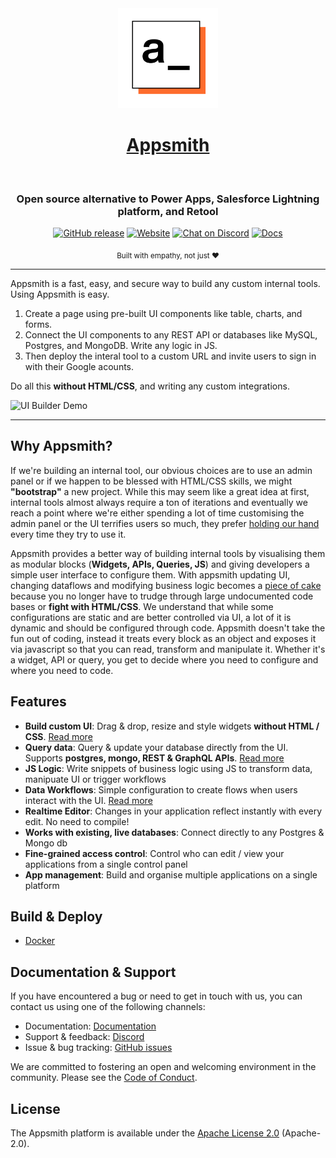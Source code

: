 <div align="center">
  <a href="https://appsmith.com">
    <img src="https://github.com/appsmithOrg/appsmith/blob/release/static/logo.png" alt="Appsmith.com logo" height="160"><h1>Appsmith</h1>
    </a>
  <br>
  <p>
    <h3>Open source alternative to Power Apps, Salesforce Lightning platform, and Retool</h3>
  </p>
  <p>
  </p>
  <p>

[![GitHub release](https://img.shields.io/github/v/release/appsmithorg/appsmith.svg?logo=GitHub)](https://github.com/appsmithorg/appsmith/releases/latest) 
[![Website](https://img.shields.io/website?url=https%3A%2F%2Fappsmith.com&logo=Appsmith)](https://appsmith.com)
[![Chat on Discord](https://img.shields.io/badge/chat-Discord-violet?logo=discord)](https://discord.gg/rBTTVJp)
[![Docs](https://img.shields.io/badge/docs-v1.x-brightgreen.svg?style=flat)](https://docs.appsmith.com)

</p>
  <p>
    <sub>Built with empathy, not just ❤︎ </sub>
  </p>
</div>

-----------------
Appsmith is a fast, easy, and secure way to build any custom internal tools. Using Appsmith is easy. 
1. Create a page using pre-built UI components like table, charts, and forms.
2. Connect the UI components to any REST API or databases like MySQL, Postgres, and MongoDB. Write any logic in JS.
3. Then deploy the interal tool to a custom URL and invite users to sign in with their Google acounts. 

Do all this **without HTML/CSS**, and writing any custom integrations.

![UI Builder Demo](https://github.com/appsmithOrg/appsmith/blob/readme/static/demo.gif)

------------------

## Why Appsmith?

If we're building an internal tool, our obvious choices are to use an admin panel or if we happen to be blessed with HTML/CSS skills, we might **"bootstrap"** a new project. While this may seem like a great idea at first, internal tools almost always require a ton of iterations and eventually we reach a point where we're either spending a lot of time customising the admin panel or the UI terrifies users so much, they prefer [holding our hand](https://giphy.com/gifs/agentm-agent-m-1gg6pvaqHBv56/fullscreen) every time they try to use it.

Appsmith provides a better way of building internal tools by visualising them as modular blocks (**Widgets, APIs, Queries, JS**) and giving developers a simple user interface to configure them. With appsmith updating UI, changing dataflows and modifying business logic becomes a [piece of cake](https://i.kym-cdn.com/photos/images/newsfeed/001/355/125/5ca.png) because you no longer have to trudge through large undocumented code bases or **fight with HTML/CSS**. We understand that while some configurations are static and are better controlled via UI, a lot of it is dynamic and should be configured through code. Appsmith doesn't take the fun out of coding, instead it treats every block as an object and exposes it via javascript so that you can read, transform and manipulate it. Whether it's a widget, API or query, you get to decide where you need to configure and where you need to code.

## Features

* **Build custom UI**: Drag & drop, resize and style widgets **without HTML / CSS**. [Read more](https://docs.appsmith.com/core-concepts/building-the-ui)
* **Query data**: Query & update your database directly from the UI. Supports **postgres, mongo, REST & GraphQL APIs**. [Read more](https://docs.appsmith.com/core-concepts/building-the-ui/displaying-api-data)
* **JS Logic**: Write snippets of business logic using JS to transform data, manipuate UI or trigger workflows
* **Data Workflows**: Simple configuration to create flows when users interact with the UI. [Read more](https://docs.appsmith.com/core-concepts/building-the-ui/calling-apis-from-widgets)
* **Realtime Editor**: Changes in your application reflect instantly with every edit. No need to compile!
* **Works with existing, live databases**: Connect directly to any Postgres & Mongo db
* **Fine-grained access control**: Control who can edit / view your applications from a single control panel
* **App management**: Build and organise multiple applications on a single platform

## Build & Deploy

* [Docker](https://docs.appsmith.com/quick-start#docker)

## Documentation & Support

If you have encountered a bug or need to get in touch with us, you can contact us using one of the following channels:

* Documentation: [Documentation](https://docs.appsmith.com)
* Support & feedback: [Discord](https://discord.gg/rBTTVJp)
* Issue & bug tracking: [GitHub issues](https://github.com/appsmithOrg/appsmith/issues)

We are committed to fostering an open and welcoming environment in the community. Please see the [Code of Conduct](CODE_OF_CONDUCT.md).

## License

The Appsmith platform is available under the [Apache License 2.0](https://www.apache.org/licenses/LICENSE-2.0) (Apache-2.0).

